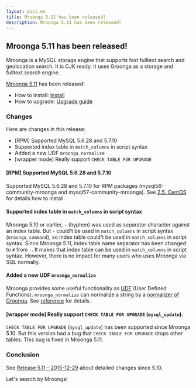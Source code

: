 ```yaml
---
layout: post.en
title: Mroonga 5.11 has been released!
description: Mroonga 5.11 has been released!
---
```


## Mroonga 5.11 has been released!

Mroonga is a MySQL storage engine that supports fast fulltext search and geolocation search. It is CJK ready. It uses Groonga as a storage and fulltext search engine.

[Mroonga 5.11](/docs/news.html#release-5.11) has been released!

* How to install: [Install](/docs/install.html)
* How to upgrade: [Upgrade guide](/docs/upgrade.html)

### Changes

Here are changes in this release:

  * [RPM] Supported MySQL 5.6.28 and 5.7.10
  * Supported index table in `match_columns` in script syntax
  * Added a new UDF `mroonga_normalize`
  * [wrapper mode] Really support `CHECK TABLE FOR UPGRADE`

#### [RPM] Supported MySQL 5.6.28 and 5.7.10

Supported MySQL 5.6.28 and 5.7.10 for RPM packages (mysql56-community-mroonga and mysql57-community-mroonga). See [2.5. CentOS](/docs/install/centos.html) for details how to install.

#### Supported index table in `match_columns` in script syntax

Mroonga 5.10 or earlier, `-` (hyphen) was used as separator character against an index table. But `-` could't be used in `match_columns` in script syntax (`mroonga_command`), so index table could't be used in `match_columns` in script syntax. Since Mroonga 5.11, index table name separator has been changed to `#` from `-`. It makes that index table can be used in `match_columns` in script syntax. However, there is no impact for many users who uses Mroonga via SQL normally.

#### Added a new UDF `mroonga_normalize`

Mroonga provides some useful functionality as [UDF](/docs/reference/udf.html) (User Defined Functions). `mroonga_normalize` can normalize a string by a [normalizer of Groonga](http://groonga.org/docs/reference/normalizers.html). See [reference](/docs/reference/udf/mroonga_normalize) for details.

#### [wrapper mode] Really support `CHECK TABLE FOR UPGRADE` (`mysql_update`).

`CHECK TABLE FOR UPGRADE` (`mysql_update`) has been supported since Mroonga 5.10. But this version had a bug that `CHECK TABLE FOR UPGRADE` drops other tables. This bug is fixed in Mroonga 5.11.

### Conclusion

See [Release 5.11 - 2015-12-29](/docs/news.html#release-5.11) about detailed changes since 5.10.

Let's search by Mroonga!
